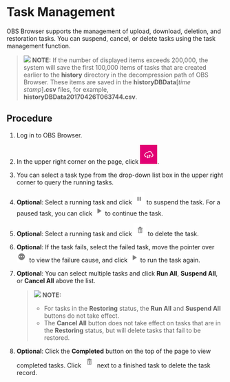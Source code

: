 # Task Management<a name="obs_03_0435"></a>

OBS Browser supports the management of upload, download, deletion, and restoration tasks. You can suspend, cancel, or delete tasks using the task management function.

>![](public_sys-resources/icon-note.gif) **NOTE:** 
>If the number of displayed items exceeds 200,000, the system will save the first 100,000 items of tasks that are created earlier to the  **history**  directory in the decompression path of OBS Browser. These items are saved in the  **historyDBData**\[_time stamp_\]**.csv**  files, for example,  **historyDBData20170426T063744.csv**.

## Procedure<a name="s2e1e8418d7a844de8abe7b9e6c926f07"></a>

1.  Log in to OBS Browser.
2.  In the upper right corner on the page, click  ![](figures/icon-task-management.png).
3.  You can select a task type from the drop-down list box in the upper right corner to query the running tasks.
4.  **Optional**: Select a running task and click  ![](figures/icon-stop.png)  to suspend the task. For a paused task, you can click  ![](figures/icon-start.png)  to continue the task.
5.  **Optional**: Select a running task and click  ![](figures/icon-delete-1.png)  to delete the task.
6.  **Optional**: If the task fails, select the failed task, move the pointer over  ![](figures/icon-info.png)  to view the failure cause, and click  ![](figures/icon-start.png)  to run the task again.
7.  **Optional**: You can select multiple tasks and click  **Run All**,  **Suspend All**, or  **Cancel All**  above the list.

    >![](public_sys-resources/icon-note.gif) **NOTE:** 
    >-   For tasks in the  **Restoring**  status, the  **Run All**  and  **Suspend All**  buttons do not take effect.
    >-   The  **Cancel All**  button does not take effect on tasks that are in the  **Restoring**  status, but will delete tasks that fail to be restored.

8.  **Optional**: Click the  **Completed**  button on the top of the page to view completed tasks. Click  ![](figures/icon-delete-1.png)  next to a finished task to delete the task record.


